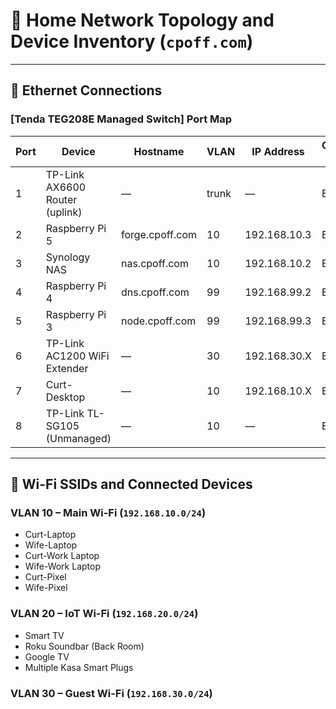 # 🏡 Home Network Topology and Device Inventory (`cpoff.com`)

---

## 🔗 Ethernet Connections

### **[Tenda TEG208E Managed Switch] Port Map**
| Port | Device                             | Hostname           | VLAN | IP Address      | Connection Type |
|------|------------------------------------|--------------------|------|------------------|------------------|
| 1    | TP-Link AX6600 Router (uplink)     | —                  | trunk| —                | Ethernet         |
| 2    | Raspberry Pi 5                     | forge.cpoff.com    | 10   | 192.168.10.3     | Ethernet         |
| 3    | Synology NAS                       | nas.cpoff.com      | 10   | 192.168.10.2     | Ethernet         |
| 4    | Raspberry Pi 4                     | dns.cpoff.com      | 99   | 192.168.99.2     | Ethernet         |
| 5    | Raspberry Pi 3                     | node.cpoff.com     | 99   | 192.168.99.3     | Ethernet         |
| 6    | TP-Link AC1200 WiFi Extender       | —                  | 30   | 192.168.30.X     | Ethernet         |
| 7    | Curt-Desktop                       | —                  | 10   | 192.168.10.X     | Ethernet         |
| 8    | TP-Link TL-SG105 (Unmanaged)       | —                  | 10   | —                | Ethernet         |

---

## 📶 Wi-Fi SSIDs and Connected Devices

### **VLAN 10 – Main Wi-Fi (`192.168.10.0/24`)**
- Curt-Laptop
- Wife-Laptop
- Curt-Work Laptop
- Wife-Work Laptop
- Curt-Pixel
- Wife-Pixel

### **VLAN 20 – IoT Wi-Fi (`192.168.20.0/24`)**
- Smart TV
- Roku Soundbar (Back Room)
- Google TV
- Multiple Kasa Smart Plugs

### **VLAN 30 – Guest Wi-Fi (`192.168.30.0/24`)**
